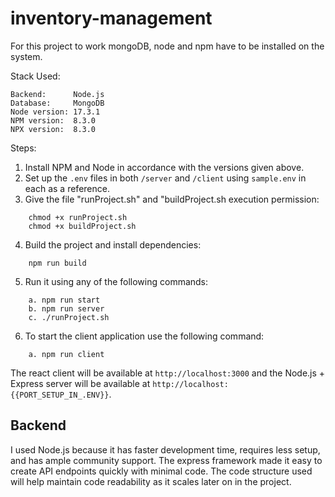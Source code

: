 # inventory-management
For this project to work mongoDB, node and npm have to be installed on the system.

Stack Used: 

```
Backend:      Node.js
Database:     MongoDB
Node version: 17.3.1 
NPM version:  8.3.0 
NPX version:  8.3.0 
```

Steps:

1. Install NPM and Node in accordance with the versions given above.
2. Set up the `.env` files in both `/server` and `/client` using `sample.env` in each as a reference.
3. Give the file "runProject.sh" and "buildProject.sh execution permission:
```
    chmod +x runProject.sh
    chmod +x buildProject.sh
```
4. Build the project and install dependencies:
```
    npm run build
```
5. Run it using any of the following commands:
```
    a. npm run start
    b. npm run server
    c. ./runProject.sh
```
6. To start the client application use the following command:
```
    a. npm run client
```
The react client will be available at `http://localhost:3000` and the Node.js + Express server will be available at `http://localhost:{{PORT_SETUP_IN_.ENV}}`.


## Backend

I used Node.js because it has faster development time, requires less setup, and has ample community support. The express framework made it easy to create API endpoints quickly with minimal code. The code structure used will help maintain code readability as it scales later on in the project.

<!-- TODO: Add testing using mocha framework -->
